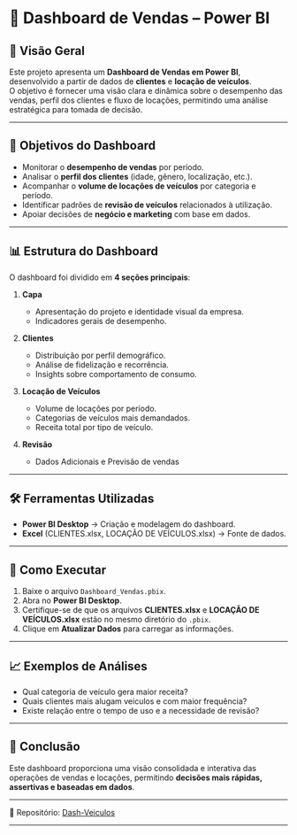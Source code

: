 # 🚗 Dashboard de Vendas – Power BI  

## 📌 Visão Geral  
Este projeto apresenta um **Dashboard de Vendas em Power BI**, desenvolvido a partir de dados de **clientes** e **locação de veículos**.  
O objetivo é fornecer uma visão clara e dinâmica sobre o desempenho das vendas, perfil dos clientes e fluxo de locações, permitindo uma análise estratégica para tomada de decisão.  

---

## 🎯 Objetivos do Dashboard  
- Monitorar o **desempenho de vendas** por período.  
- Analisar o **perfil dos clientes** (idade, gênero, localização, etc.).  
- Acompanhar o **volume de locações de veículos** por categoria e período.  
- Identificar padrões de **revisão de veículos** relacionados à utilização.  
- Apoiar decisões de **negócio e marketing** com base em dados.  

---

## 📊 Estrutura do Dashboard  
O dashboard foi dividido em **4 seções principais**:  

1. **Capa**  
   - Apresentação do projeto e identidade visual da empresa.  
   - Indicadores gerais de desempenho.  

2. **Clientes**  
   - Distribuição por perfil demográfico.  
   - Análise de fidelização e recorrência.  
   - Insights sobre comportamento de consumo.  

3. **Locação de Veículos**  
   - Volume de locações por período.  
   - Categorias de veículos mais demandados.  
   - Receita total por tipo de veículo.  

4. **Revisão**  
   - Dados Adicionais e Previsão de vendas

---

## 🛠️ Ferramentas Utilizadas  
- **Power BI Desktop** → Criação e modelagem do dashboard.  
- **Excel** (CLIENTES.xlsx, LOCAÇÃO DE VEÍCULOS.xlsx) → Fonte de dados.  

---

## 🚀 Como Executar  
1. Baixe o arquivo `Dashboard_Vendas.pbix`.  
2. Abra no **Power BI Desktop**.  
3. Certifique-se de que os arquivos **CLIENTES.xlsx** e **LOCAÇÃO DE VEÍCULOS.xlsx** estão no mesmo diretório do `.pbix`.  
4. Clique em **Atualizar Dados** para carregar as informações.  

---

## 📈 Exemplos de Análises  
- Qual categoria de veículo gera maior receita?  
- Quais clientes mais alugam veículos e com maior frequência?  
- Existe relação entre o tempo de uso e a necessidade de revisão?  

---

## 📌 Conclusão  
Este dashboard proporciona uma visão consolidada e interativa das operações de vendas e locações, permitindo **decisões mais rápidas, assertivas e baseadas em dados**.  

---

🔗 Repositório: [Dash-Veiculos](https://github.com/DONkay-007/Dash-Veiculos)  
****
